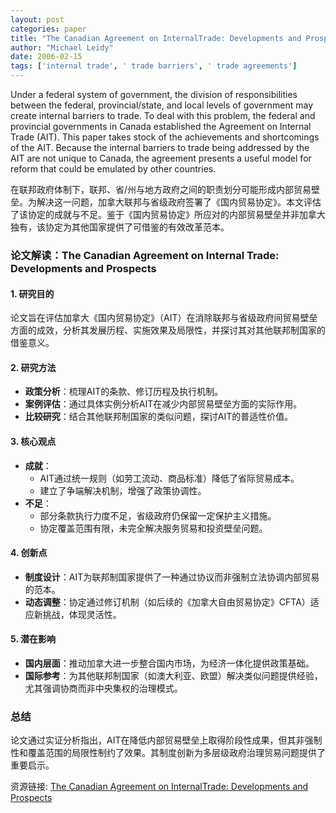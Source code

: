```yaml
---
layout: post
categories: paper
title: "The Canadian Agreement on InternalTrade: Developments and Prospects"
author: "Michael Leidy"
date: 2006-02-15
tags: ['internal trade', ' trade barriers', ' trade agreements']
---
```


Under a federal system of government, the division of responsibilities between the federal, provincial/state, and local levels of government may create internal barriers to trade. To deal with this problem, the federal and provincial governments in Canada established the Agreement on Internal Trade (AIT). This paper takes stock of the achievements and shortcomings of the AIT. Because the internal barriers to trade being addressed by the AIT are not unique to Canada, the agreement presents a useful model for reform that could be emulated by other countries.

在联邦政府体制下，联邦、省/州与地方政府之间的职责划分可能形成内部贸易壁垒。为解决这一问题，加拿大联邦与省级政府签署了《国内贸易协定》。本文评估了该协定的成就与不足。鉴于《国内贸易协定》所应对的内部贸易壁垒并非加拿大独有，该协定为其他国家提供了可借鉴的有效改革范本。

### **论文解读：The Canadian Agreement on Internal Trade: Developments and Prospects**  

#### **1. 研究目的**  
论文旨在评估加拿大《国内贸易协定》（AIT）在消除联邦与省级政府间贸易壁垒方面的成效，分析其发展历程、实施效果及局限性，并探讨其对其他联邦制国家的借鉴意义。  

#### **2. 研究方法**  
- **政策分析**：梳理AIT的条款、修订历程及执行机制。  
- **案例评估**：通过具体实例分析AIT在减少内部贸易壁垒方面的实际作用。  
- **比较研究**：结合其他联邦制国家的类似问题，探讨AIT的普适性价值。  

#### **3. 核心观点**  
- **成就**：  
  - AIT通过统一规则（如劳工流动、商品标准）降低了省际贸易成本。  
  - 建立了争端解决机制，增强了政策协调性。  
- **不足**：  
  - 部分条款执行力度不足，省级政府仍保留一定保护主义措施。  
  - 协定覆盖范围有限，未完全解决服务贸易和投资壁垒问题。  

#### **4. 创新点**  
- **制度设计**：AIT为联邦制国家提供了一种通过协议而非强制立法协调内部贸易的范本。  
- **动态调整**：协定通过修订机制（如后续的《加拿大自由贸易协定》CFTA）适应新挑战，体现灵活性。  

#### **5. 潜在影响**  
- **国内层面**：推动加拿大进一步整合国内市场，为经济一体化提供政策基础。  
- **国际参考**：为其他联邦制国家（如澳大利亚、欧盟）解决类似问题提供经验，尤其强调协商而非中央集权的治理模式。  

### **总结**  
论文通过实证分析指出，AIT在降低内部贸易壁垒上取得阶段性成果，但其非强制性和覆盖范围的局限性制约了效果。其制度创新为多层级政府治理贸易问题提供了重要启示。

资源链接: [The Canadian Agreement on InternalTrade: Developments and Prospects](https://papers.ssrn.com/sol3/papers.cfm?abstract_id=882310)
